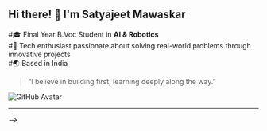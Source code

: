 ## Hi there! 👋 I'm Satyajeet Mawaskar

#🎓 Final Year B.Voc Student in **AI & Robotics**  
#🤖 Tech enthusiast passionate about solving real-world problems through innovative projects  
#🌏 Based in India

> “I believe in building first, learning deeply along the way.”

![GitHub Avatar](https://avatars.githubusercontent.com/u/583231?v=4) <!-- You can replace this with your real avatar or use a cartoon avatar from any avatar generator -->

---

-->
